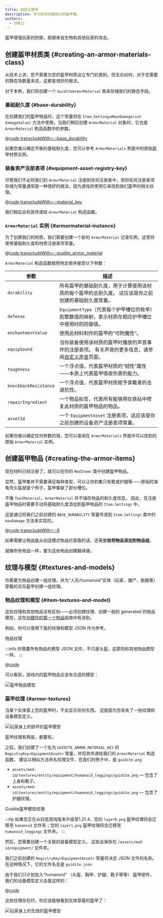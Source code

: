 ```yaml
---
title: 自定义盔甲
description: 学习如何创建自己的盔甲集。
authors:
  - IMB11
---
```


盔甲增强玩家的防御，抵御来自生物和其他玩家的攻击。

## 创建盔甲材质类 {#creating-an-armor-materials-class}

从技术上讲，您不需要为您的盔甲材质设立专门的类别，但无论如何，对于您需要的静态场数量来说，这都是很好的做法。

对于本例，我们将创建一个 `GuiditeArmorMaterial` 类来存储我们的静态字段。

### 基础耐久度 {#base-durability}

在创建我们的盔甲物品时，这个常量将在 `Item.Settings#maxDamage(int damageValue)` 方法中使用，当我们稍后创建 `ArmorMaterial` 对象时，它也是 `ArmorMaterial` 构造函数中的参数。

@[code transcludeWith=:::base_durability](@/reference/1.21.4/src/main/java/com/example/docs/item/armor/GuiditeArmorMaterial.java)

如果您难以确定平衡的基础耐久度，您可以参考 `ArmorMaterials` 界面中的原始盔甲材质实例。

### 装备资产注册表项 {#equipment-asset-registry-key}

尽管我们不必将我们的 `ArmorMaterial` 注册到任何注册表中，但将任何注册表项存储为常量通常是一种很好的做法，因为游戏将使用它来找到我们盔甲的相关纹理。

@[code transcludeWith=:::material_key](@/reference/1.21.4/src/main/java/com/example/docs/item/armor/GuiditeArmorMaterial.java)

我们稍后会将其传递给 `ArmorMaterial` 构造函数。

### `ArmorMaterial` 实例 {#armormaterial-instance}

为了创建我们的材质，我们需要创建一个新的 `ArmorMaterial` 记录实例，这里将使用基础耐久度和材质注册表项常量。

@[code transcludeWith=:::guidite_armor_material](@/reference/1.21.4/src/main/java/com/example/docs/item/armor/GuiditeArmorMaterial.java)

`ArmorMaterial` 构造函数按照特定顺序接受以下参数：

| 参数                    | 描述                                                                   |
| --------------------- | -------------------------------------------------------------------- |
| `durability`          | 所有盔甲的基础耐久度，用于计算使用该材质的每个盔甲的总耐久度。 这应该是你之前创建的基础耐久度常量。                   |
| `defense`             | `EquipmentType`（代表每个护甲槽位的枚举）到整数值的映射，表示材质在相应护甲槽位中使用时的防御值。             |
| `enchantmentValue`    | 使用此材料制作的盔甲的“可附魔性”。                                                   |
| `equipSound`          | 当你装备使用该材质的盔甲时播放的声音事件的注册表项。 有关声音的更多信息，请参阅[自定义声音](../sounds/custom)页面。 |
| `toughness`           | 一个浮点值，代表盔甲材质的“韧性”属性——本质上代表盔甲吸收伤害的能力。                                 |
| `knockbackResistance` | 一个浮点值，代表盔甲材质赋予穿戴者的击退抗性。                                              |
| `repairIngredient`    | 一个物品标签，代表所有能够用在铁砧中修复此材质的盔甲物品的物品。                                     |
| `assetId`             | 一个 `EquipmentAsset` 注册表项，这应该是你之前创建的设备资产注册表项常量。                       |

如果你难以确定任何参数的值，您可以查阅在 `ArmorMaterials` 界面中可以找到的原始 `ArmorMaterial` 实例。

## 创建盔甲物品 {#creating-the-armor-items}

现在材料已经注册了，就可以在你的 `ModItems` 类中创建盔甲物品。

显然，盔甲集并不需要满足每种类型，可以让你的集只有靴或护腿等——原版的海龟壳头盔就是个例子，盔甲集缺了部分槽位。

不像 `ToolMaterial`，`ArmorMaterial` 并不储存物品的耐久度信息。 因此，在注册盔甲物品时需要手动将基础耐久度添加到盔甲物品的 `Item.Settings` 中。

这是通过将我们之前创建的 `BASE_DURABILITY` 常量传递到 `Item.Settings` 类中的 `maxDamage` 方法来实现的。

@[code transcludeWith=:::6](@/reference/1.21.4/src/main/java/com/example/docs/item/ModItems.java)

如果需要让物品能从创造模式物品栏获取的话，还需要**给将物品添加到物品组**。

就像所有物品一样，要为这些物品创建翻译键。

## 纹理与模型 {#textures-and-models}

你需要为物品创建一组纹理，并为“人形/humanoid”实体（玩家、僵尸、骷髅等）穿戴的实际盔甲创建一组纹理。

### 物品纹理和模型 {#item-textures-and-model}

这些纹理和其他物品没有区别——必须创建纹理、创建一般的 generated 的物品模型，这在[创建你的第一个物品](./first-item#adding-a-texture-and-model)指南中有讲到。

例如，你可以使用下面的纹理和模型 JSON 作为参考。

<DownloadEntry visualURL="/assets/develop/items/armor_0.png" downloadURL="/assets/develop/items/example_armor_item_textures.zip">物品纹理</DownloadEntry>

:::info
你需要所有物品的模型 JSON 文件，不只是头盔，这原则和其他物品模型一样。
:::

@[code](@/reference/1.21.4/src/main/generated/assets/fabric-docs-reference/models/item/guidite_helmet.json)

可以看到，游戏内的盔甲物品应该有合适的模型：

![盔甲物品模型](/assets/develop/items/armor_1.png)

### 盔甲纹理 {#armor-textures}

当某个实体穿上您的盔甲时，不会显示任何东西。 这是因为您丢失了一些纹理和设备模型定义。

![玩家身上的损坏的盔甲模型](/assets/develop/items/armor_2.png)

盔甲纹理有两层，都要有。

之前，我们创建了一个名为 `GUIDITE_ARMOR_MATERIAL_KEY` 的 `RegistryKey<EquipmentAsset>` 常量，并将其传递给我们的 `ArmorMaterial` 构造函数。 建议以相似方法命名纹理文件，在我们的例子中，是 `guidite.png`

- `assets/mod-id/textures/entity/equipment/humanoid_leggings/guidite.png` — 包含了上身和靴子。
- `assets/mod-id/textures/entity/equipment/humanoid_leggings/guidite.png` — 包含了护腿纹理。

<DownloadEntry downloadURL="/assets/develop/items/example_armor_layer_textures.zip">Guidite盔甲模型纹理</DownloadEntry>

:::tip
如果您正在从较低游戏版本升级至1.21.4，您的 `layer0.png` 盔甲纹理将会迁移至 `humanoid` 文件夹；您的 `layer1.png` 盔甲纹理将会迁移至`humanoid_leggings` 文件夹。
:::

然后，您需要创建一个关联的装备模型定义。 这些会保存在 `/assets/mod-id/equipment/` 文件夹。

我们之前创建的 `RegistryKey<EquipmentAsset>` 常量将决定 JSON 文件的名称。 在这种情况下，它的文件名会是 `guidite.json`

由于我们只计划加入“humanoid” （头盔、胸甲、护腿、靴子等等） 盔甲部件，我们的设备模型定义会是这样的：

@[code](@/reference/1.21.4/src/main/resources/assets/fabric-docs-reference/equipment/guidite.json)

这些纹理存在时，你应该能够看到实体穿着的盔甲了：

![玩家身上的生效的盔甲模型](/assets/develop/items/armor_3.png)

<!-- TODO: A guide on creating equipment for dyeable armor could prove useful. -->
